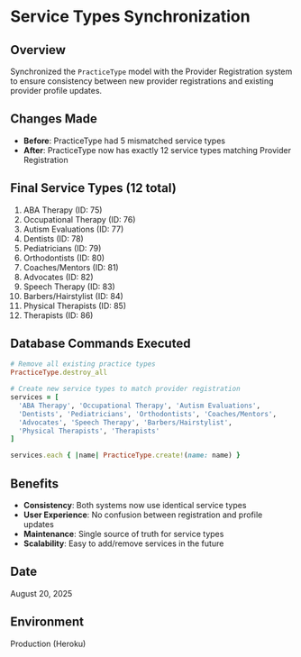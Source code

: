 # Service Types Synchronization

## Overview
Synchronized the `PracticeType` model with the Provider Registration system to ensure consistency between new provider registrations and existing provider profile updates.

## Changes Made
- **Before**: PracticeType had 5 mismatched service types
- **After**: PracticeType now has exactly 12 service types matching Provider Registration

## Final Service Types (12 total)
1. ABA Therapy (ID: 75)
2. Occupational Therapy (ID: 76)
3. Autism Evaluations (ID: 77)
4. Dentists (ID: 78)
5. Pediatricians (ID: 79)
6. Orthodontists (ID: 80)
7. Coaches/Mentors (ID: 81)
8. Advocates (ID: 82)
9. Speech Therapy (ID: 83)
10. Barbers/Hairstylist (ID: 84)
11. Physical Therapists (ID: 85)
12. Therapists (ID: 86)

## Database Commands Executed
```ruby
# Remove all existing practice types
PracticeType.destroy_all

# Create new service types to match provider registration
services = [
  'ABA Therapy', 'Occupational Therapy', 'Autism Evaluations', 
  'Dentists', 'Pediatricians', 'Orthodontists', 'Coaches/Mentors', 
  'Advocates', 'Speech Therapy', 'Barbers/Hairstylist', 
  'Physical Therapists', 'Therapists'
]

services.each { |name| PracticeType.create!(name: name) }
```

## Benefits
- **Consistency**: Both systems now use identical service types
- **User Experience**: No confusion between registration and profile updates
- **Maintenance**: Single source of truth for service types
- **Scalability**: Easy to add/remove services in the future

## Date
August 20, 2025

## Environment
Production (Heroku)
